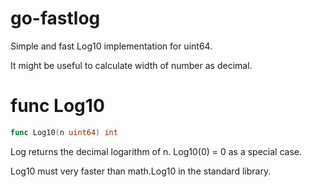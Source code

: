 go-fastlog
==========

Simple and fast Log10 implementation for uint64.

It might be useful to calculate width of number as decimal.

# func Log10
```go
func Log10(n uint64) int
```
Log returns the decimal logarithm of n.
Log10(0) = 0 as a special case.

Log10 must very faster than math.Log10 in the standard library.
